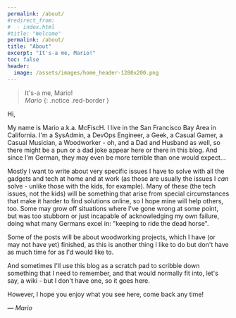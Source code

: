 ```yaml
---
permalink: /about/
#redirect_from:
#  - index.html
#title: "Welcome"
permalink: /about/
title: "About"
excerpt: "It's-a me, Mario!"
toc: false
header:
  image: /assets/images/home_header-1280x200.png
---
```

>It's-a me, Mario!<br>
>*Mario*
{: .notice .red-border }

Hi,

My name is Mario a.k.a. McFiscH. I live in the San Francisco Bay Area in California. I'm a SysAdmin, a DevOps Engineer, a Geek, a Casual Gamer, a Casual Musician, a Woodworker - oh, and a Dad and Husband as well, so there might be a pun or a dad joke appear here or there in this blog. And since I'm German, they may even be more terrible than one would expect...


Mostly I want to write about very specific issues I have to solve with all the gadgets and tech at home and at work (as those are usually the issues I _can_ solve - unlike those with the kids, for example). Many of these (the tech issues, not the kids) will be something that arise from special circumstances that make it harder to find solutions online, so I hope mine will help others, too. Some may grow off situations where I've gone wrong at some point, but was too stubborn or just incapable of acknowledging my own failure, doing what many Germans excel in: "keeping to ride the dead horse".

Some of the posts will be about woodworking projects, which I have (or may not have yet) finished, as this is another thing I like to do but don't have as much time for as I'd would like to.

And sometimes I'll use this blog as a scratch pad to scribble down something that I need to remember, and that would normally fit into, let's say, a wiki - but I don't have one, so it goes here.

However, I hope you enjoy what you see here, come back any time!

*&ndash;&ndash; Mario*
